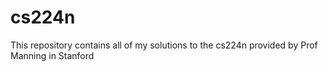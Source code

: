 # cs224n
This repository contains all of my solutions to the cs224n provided by Prof Manning in Stanford
